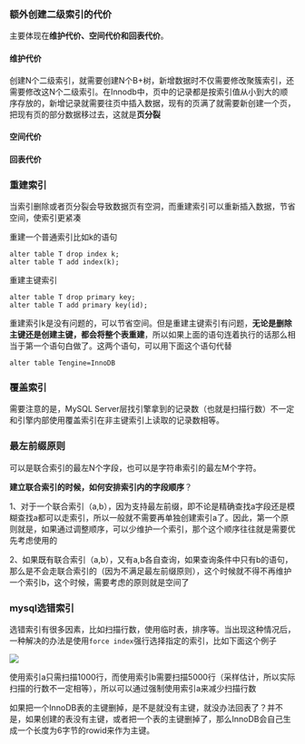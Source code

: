 ### 额外创建二级索引的代价

主要体现在**维护代价、空间代价和回表代价**。

#### 维护代价

创建N个二级索引，就需要创建N个B+树，新增数据时不仅需要修改聚簇索引，还需要修改这N个二级索引。在Innodb中，页中的记录都是按索引值从小到大的顺序存放的，新增记录就需要往页中插入数据，现有的页满了就需要新创建一个页，把现有页的部分数据移过去，这就是**页分裂**

#### 空间代价

#### 回表代价



### 重建索引

当索引删除或者页分裂会导致数据页有空洞，而重建索引可以重新插入数据，节省空间，使索引更紧凑

重建一个普通索引比如k的语句

~~~mysql
alter table T drop index k;
alter table T add index(k);
~~~

重建主键索引

~~~mysql
alter table T drop primary key;
alter table T add primary key(id);
~~~

重建索引k是没有问题的，可以节省空间。但是重建主键索引有问题，**无论是删除主键还是创建主键，都会将整个表重建**，所以如果上面的语句连着执行的话那么相当于第一个语句白做了。这两个语句，可以用下面这个语句代替

~~~mysql
alter table Tengine=InnoDB
~~~

### 覆盖索引

需要注意的是，MySQL Server层找引擎拿到的记录数（也就是扫描行数）不一定和引擎内部使用覆盖索引在非主键索引上读取的记录数相等。

### 最左前缀原则

可以是联合索引的最左N个字段，也可以是字符串索引的最左M个字符。

**建立联合索引的时候，如何安排索引内的字段顺序**？

1、对于一个联合索引（a,b），因为支持最左前缀，即不论是精确查找a字段还是模糊查找a都可以走索引，所以一般就不需要再单独创建索引a了。因此，第一个原则就是，如果通过调整顺序，可以少维护一个索引，那个这个顺序往往就是需要优先考虑使用的

2、如果既有联合索引（a,b），又有a,b各自查询，如果查询条件中只有b的语句，那么是不会走联合索引的（因为不满足最左前缀原则），这个时候就不得不再维护一个索引b，这个时候，需要考虑的原则就是空间了

### mysql选错索引

选错索引有很多因素，比如扫描行数，使用临时表，排序等。当出现这种情况后，一种解决的办法是使用`force index`强行选择指定的索引，比如下面这个例子

![](https://z3.ax1x.com/2021/07/16/WKmunO.png)

使用索引a只需扫描1000行，而使用索引b需要扫描5000行（采样估计，所以实际扫描的行数不一定相等），所以可以通过强制使用索引a来减少扫描行数





如果把一个InnoDB表的主键删掉，是不是就没有主键，就没办法回表了？并不是，如果创建的表没有主键，或者把一个表的主键删掉了，那么InnoDB会自己生成一个长度为6字节的rowid来作为主键。